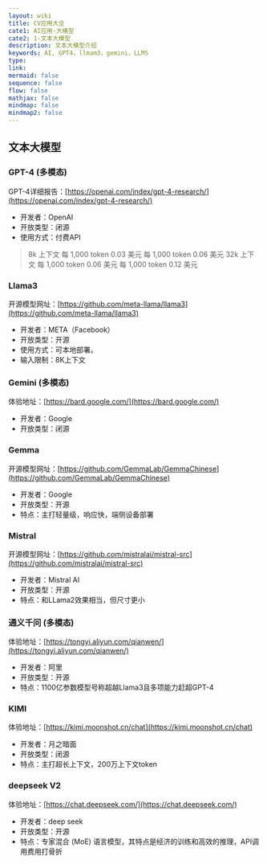 ```yaml
---
layout: wiki
title: CV应用大全
cate1: AI应用-大模型
cate2: 1-文本大模型
description: 文本大模型介绍
keywords: AI, GPT4，llmam3，gemini，LLMS
type:
link:
mermaid: false
sequence: false
flow: false
mathjax: false
mindmap: false
mindmap2: false
---
```


## 文本大模型

### GPT-4 (多模态)

GPT-4详细报告：[https://openai.com/index/gpt-4-research/](https://openai.com/index/gpt-4-research/)

- 开发者：OpenAI
- 开放类型：闭源
- 使用方式：付费API
> 8k 上下文	每 1,000 token 0.03 美元	每 1,000 token 0.06 美元
> 32k 上下文	每 1,000 token 0.06 美元	每 1,000 token 0.12 美元

### Llama3

开源模型网址：[https://github.com/meta-llama/llama3](https://github.com/meta-llama/llama3)

- 开发者：META（Facebook）
- 开放类型：开源
- 使用方式：可本地部署。
- 输入限制：8K上下文

### Gemini (多模态)

体验地址：[https://bard.google.com/](https://bard.google.com/)

- 开发者：Google
- 开放类型：闭源

### Gemma

开源模型网址：[https://github.com/GemmaLab/GemmaChinese](https://github.com/GemmaLab/GemmaChinese)

- 开发者：Google
- 开放类型：开源
- 特点：主打轻量级，响应快，端侧设备部署

### Mistral

开源模型网址：[https://github.com/mistralai/mistral-src](https://github.com/mistralai/mistral-src)

- 开发者：Mistral AI
- 开放类型：开源
- 特点：和LLama2效果相当，但尺寸更小

### 通义千问 (多模态)

体验地址：[https://tongyi.aliyun.com/qianwen/](https://tongyi.aliyun.com/qianwen/)

- 开发者：阿里
- 开放类型：开源
- 特点：1100亿参数模型号称超越Llama3且多项能力赶超GPT-4

### KIMI

体验地址：[https://kimi.moonshot.cn/chat](https://kimi.moonshot.cn/chat)

- 开发者：月之暗面
- 开放类型：闭源
- 特点：主打超长上下文，200万上下文token

### deepseek V2

体验地址：[https://chat.deepseek.com/](https://chat.deepseek.com/)

- 开发者：deep seek
- 开放类型：开源
- 特点：专家混合 (MoE) 语言模型，其特点是经济的训练和高效的推理，API调用费用打骨折
